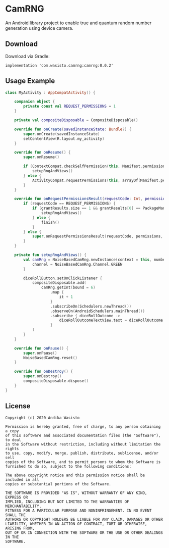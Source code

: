 CamRNG
======

An Android library project to enable true and quantum random number generation using device camera.

Download
--------

Download via Gradle:

    implementation 'com.wasisto.camrng:camrng:0.0.2'

Usage Example
-------------

```kotlin
class MyActivity : AppCompatActivity() {

    companion object {
        private const val REQUEST_PERMISSIONS = 1
    }

    private val compositeDisposable = CompositeDisposable()

    override fun onCreate(savedInstanceState: Bundle?) {
        super.onCreate(savedInstanceState)
        setContentView(R.layout.my_activity)
    }

    override fun onResume() {
        super.onResume()

        if (ContextCompat.checkSelfPermission(this, Manifest.permission.CAMERA) == PackageManager.PERMISSION_GRANTED) {
            setupRngAndViews()
        } else {
            ActivityCompat.requestPermissions(this, arrayOf(Manifest.permission.CAMERA), REQUEST_PERMISSIONS)
        }
    }

    override fun onRequestPermissionsResult(requestCode: Int, permissions: Array<String>, grantResults: IntArray) {
        if (requestCode == REQUEST_PERMISSIONS) {
            if (grantResults.size == 1 && grantResults[0] == PackageManager.PERMISSION_GRANTED) {
                setupRngAndViews()
            } else {
                finish()
            }
        } else {
            super.onRequestPermissionsResult(requestCode, permissions, grantResults)
        }
    }

    private fun setupRngAndViews() {
        val camRng = NoiseBasedCamRng.newInstance(context = this, numberOfPixelsToUse = 200).apply {
            channel = NoiseBasedCamRng.Channel.GREEN
        }

        diceRollButton.setOnClickListener {
            compositeDisposable.add(
                camRng.getInt(bound = 6)
                    .map {
                        it + 1
                    }
                    .subscribeOn(Schedulers.newThread())
                    .observeOn(AndroidSchedulers.mainThread())
                    .subscribe { diceRollOutcome ->
                        diceRollOutcomeTextView.text = diceRollOutcome.toString()
                    }
            )
        }
    }

    override fun onPause() {
        super.onPause()
        NoiseBasedCamRng.reset()
    }

    override fun onDestroy() {
        super.onDestroy()
        compositeDisposable.dispose()
    }
}
```

License
-------

    Copyright (c) 2020 Andika Wasisto

    Permission is hereby granted, free of charge, to any person obtaining a copy
    of this software and associated documentation files (the "Software"), to deal
    in the Software without restriction, including without limitation the rights
    to use, copy, modify, merge, publish, distribute, sublicense, and/or sell
    copies of the Software, and to permit persons to whom the Software is
    furnished to do so, subject to the following conditions:

    The above copyright notice and this permission notice shall be included in all
    copies or substantial portions of the Software.

    THE SOFTWARE IS PROVIDED "AS IS", WITHOUT WARRANTY OF ANY KIND, EXPRESS OR
    IMPLIED, INCLUDING BUT NOT LIMITED TO THE WARRANTIES OF MERCHANTABILITY,
    FITNESS FOR A PARTICULAR PURPOSE AND NONINFRINGEMENT. IN NO EVENT SHALL THE
    AUTHORS OR COPYRIGHT HOLDERS BE LIABLE FOR ANY CLAIM, DAMAGES OR OTHER
    LIABILITY, WHETHER IN AN ACTION OF CONTRACT, TORT OR OTHERWISE, ARISING FROM,
    OUT OF OR IN CONNECTION WITH THE SOFTWARE OR THE USE OR OTHER DEALINGS IN THE
    SOFTWARE.